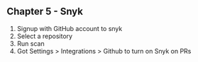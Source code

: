 ## Chapter 5 - Snyk

1. Signup with GitHub account to snyk
2. Select a repository
3. Run scan
4. Got Settings > Integrations > Github to turn on Snyk on PRs
